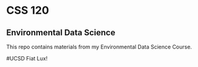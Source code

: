 # CSS 120

## Environmental Data Science

This repo contains materials from my Environmental Data Science Course.

#UCSD Fiat Lux!
